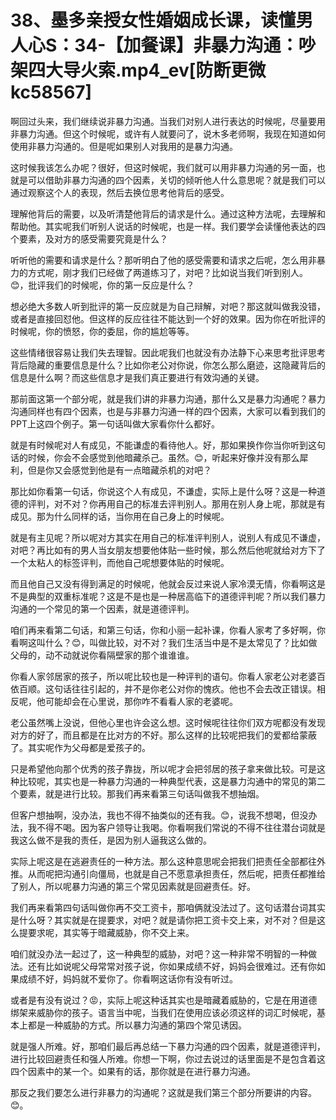 # 38、墨多亲授女性婚姻成长课，读懂男人心S：34-【加餐课】非暴力沟通：吵架四大导火索.mp4_ev[防断更微kc58567]

啊回过头来，我们继续说非暴力沟通。当我们对别人进行表达的时候呢，尽量要用非暴力沟通。但这个时候呢，或许有人就要问了，说木多老师啊，我现在知道如何使用非暴力沟通的。但是呢如果别人对我用的是暴力沟通。

这时候我该怎么办呢？很好，但这时候呢，我们就可以用非暴力沟通的另一面，也就是可以借助非暴力沟通的四个因素，关切的倾听他人什么意思呢？就是我们可以通过观察这个人的表现，然后去换位思考他背后的感受。

理解他背后的需要，以及听清楚他背后的请求是什么。通过这种方法呢，去理解和帮助他。其实呢我们听别人说话的时候呢，也是一样。我们要学会读懂他表达的四个要素，及对方的感受需要究竟是什么？

听听他的需要和请求是什么？那听明白了他的感受需要和请求之后呢，怎么用非暴力的方式呢，刚才我们已经做了两道练习了，对吧？比如说当我们听到别人。😊，批评我们的时候呢，你的第一反应是什么？

想必绝大多数人听到批评的第一反应就是为自己辩解，对吧？那这就叫做我没错，或者是直接回怼他。但这样的反应往往不能达到一个好的效果。因为你在听批评的时候呢，你的愤怒，你的委屈，你的尴尬等等。

这些情绪很容易让我们失去理智。因此呢我们也就没有办法静下心来思考批评思考背后隐藏的重要信息是什么？比如你老公对你说，你怎么那么磨迹，这隐藏背后的信息是什么啊？而这些信息才是我们真正要进行有效沟通的关键。

那前面这第一个部分呢，就是我们讲的非暴力沟通，那什么又是暴力沟通呢？暴力沟通同样也有四个因素，也是与非暴力沟通一样的四个因素，大家可以看到我们的PPT上这四个例子。第一句话叫做大家看你什么都好。

就是有时候呢对人有成见，不能谦虚的看待他人。好，那如果换作你当你听到这句话的时候，你会不会感觉到他暗藏杀己。虽然。😊，听起来好像并没有那么犀利，但是你又会感觉到他是有一点暗藏杀机的对吧？

那比如你看第一句话，你说这个人有成见，不谦虚，实际上是什么呀？这是一种道德的评判，对不对？你再用自己的标准去评判别人。那用在别人身上呢，那就是有成见。那为什么同样的话，当你用在自己身上的时候呢。

就是有主见呢？所以呢对方其实在用自己的标准评判别人，说别人有成见不谦虚，对吧？再比如有的男人当女朋友想要他体贴一些时候，那么然后他呢就给对方下了一个太粘人的标签评判，而他自己呢想要体贴的时候呢。

而且他自己又没有得到满足的时候呢，他就会反过来说人家冷漠无情，你看啊这是不是典型的双重标准呢？这是不是也是一种居高临下的道德评判呢？所以我们暴力沟通的一个常见的第一个因素，就是道德评判。

咱们再来看第二句话，和第三句话，你和小丽一起补课，你看人家考了多好啊，你看啊这叫什么？😊，叫做比较，对不对？我们生活当中是不是太常见了？比如做父母的，动不动就说你看隔壁家的那个谁谁谁。

你看人家邻居家的孩子，所以呢比较也是一种评判的语句。你看人家老公对老婆百依百顺。这句话往往引起的，并不是你老公对你的愧疚。他也不会去改正错误。相反呢，他可能却会在心里说，那你咋不看看人家的老婆呢。

老公虽然嘴上没说，但他心里也许会这么想。这时候呢往往你们双方呢都没有发现对方的好了，而且都是在比对方的不好。那么这样的比较呢把我们的爱都给蒙蔽了。其实呢作为父母都是爱孩子的。

只是希望他向那个优秀的孩子靠拢，所以呢才会把邻居的孩子拿来做比较。可是这种比较呢，其实也是一种暴力沟通的一种典型代表，这是暴力沟通中的常见的第二个要素，就是进行比较。那我们再来看第三句话叫做我不想抽烟。

但客户想抽啊，没办法，我也不得不抽类似的还有我。😊，说我不想喝，但没办法，我不得不喝。因为客户领导让我喝。你看啊我们常说的不得不往往潜台词就是我这么做不是我的责任，是因为别人逼我这么做的。

实际上呢这是在逃避责任的一种方法。那么这种意思呢会把我们把责任全部都往外推。从而呢把沟通引向僵局，也就是自己不愿意承担责任，然后呢，把责任都推给了别人，所以呢暴力沟通的第三个常见因素就是回避责任。好。

我们再来看第四句话叫做你再不交工资卡，那咱俩就没法过了。这句话潜台词其实是什么呀？其实就是在提要求，对吧？就是请你把工资卡交上来，对不对？但是这么提要求呢，其实等于暗藏威胁，你不交上来。

咱们就没办法一起过了，这一种典型的威胁，对吧？这一种非常不明智的一种做法。还有比如说呢父母常常对孩子说，你如果成绩不好，妈妈会很难过。还有你如果成绩不好，妈妈就不爱你了。你看啊这话你有没有听过。

或者是有没有说过？😡，实际上呢这种话其实也是暗藏着威胁的，它是在用道德绑架来威胁你的孩子。语言当中呢，当我们在使用应该必须这样的词汇时候呢，基本上都是一种威胁的方式。所以暴力沟通的第四个常见诱因。

就是强人所难。好，那咱们最后再总结一下暴力沟通的四个因素，就是道德评判，进行比较回避责任和强人所难。你想一下啊，你过去说过的话里面是不是包含着这四个因素中的某一个。如果有的话，那你就是在进行暴力沟通。

那反之我们要怎么进行非暴力的沟通呢？这就是我们第三个部分所要讲的内容。😊。